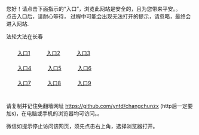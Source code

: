 您好！请点击下面指示的“入口”，浏览此网站是安全的，且为您带来平安。。 <br/>
点击入口后，请耐心等待， 过程中可能会出现无法打开的提示，请忽略，最终会进入网站. </br>

法轮大法在长春<br/>
<div style="padding:10px"><a style="margin:20px" target="_blank" href="https://d27gff79umj5n7.cloudfront.net/2Qpsp?brgqutz" id="ccLink1" rel="nofollow">入口1</a> <a target="_blank" style="margin:20px" href="https://d3p00rnro1t4u0.cloudfront.net/2Qpsp?xzxqocpw" id="ccLink2" rel="nofollow">入口2</a> <a style="margin:20px" target="_blank" href="https://dv71nd7s2vdxz.cloudfront.net/2Qpsp?eiwlipc" id="ccLink3" rel="nofollow">入口3</a></div>

<div style="padding:10px" ><a style="margin:20px" target="_blank" href="https://d27gff79umj5n7.cloudfront.net/2Qpsp?brgqutz" id="ccLink4" rel="nofollow">入口4</a> <a style="margin:20px" href="https://d3p00rnro1t4u0.cloudfront.net/2Qpsp?xzxqocpw" target="_blank" id="ccLink5" rel="nofollow">入口5</a> <a style="margin:20px" href="https://dv71nd7s2vdxz.cloudfront.net/2Qpsp?eiwlipc" target="_blank" id="ccLink6" rel="nofollow">入口6</a></div>

<div style="padding:10px"><a style="margin:20px" target="_blank" href="https://d27gff79umj5n7.cloudfront.net/2Qpsp?brgqutz" id="ccLink7" rel="nofollow">入口7</a> <a style="margin:20px" href="https://d3p00rnro1t4u0.cloudfront.net/2Qpsp?xzxqocpw" target="_blank" id="ccLink8" rel="nofollow">入口8</a> <a style="margin:20px" target="_blank" href="https://dv71nd7s2vdxz.cloudfront.net/2Qpsp?eiwlipc" id="ccLink9" rel="nofollow">入口9</a></div>

<br/>



请复制并记住免翻墙网址 https://github.com/yntd/changchunzx (http后一定要加s)，在电脑或手机的浏览器均可访问。。<br/>

微信如提示停止访问该网页，须先点击右上角，选择浏览器打开。
